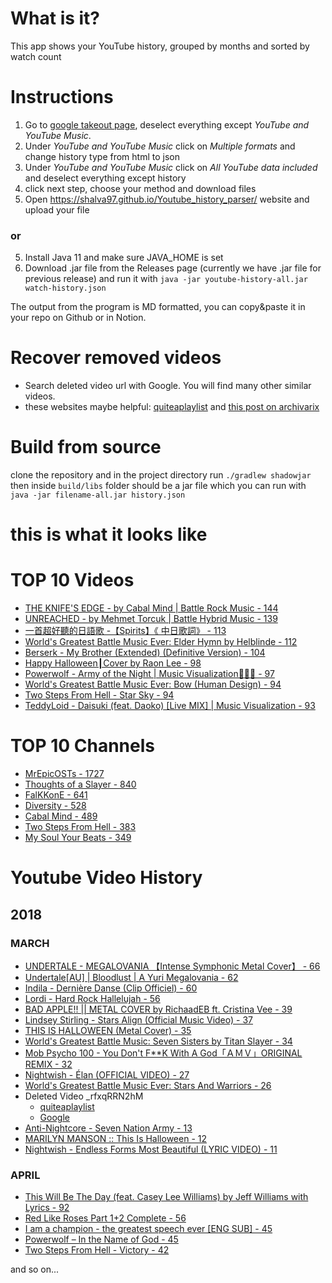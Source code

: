 # What is it?
This app shows your YouTube history, grouped by months and sorted by watch count

# Instructions

1. Go to [google takeout page](https://takeout.google.com/settings/takeout), deselect everything except *YouTube and
   YouTube Music*.
2. Under *YouTube and YouTube Music* click on *Multiple formats* and change history type from html to json
3. Under *YouTube and YouTube Music* click on *All YouTube data included* and deselect everything except history
4. click next step, choose your method and download files
5. Open https://shalva97.github.io/Youtube_history_parser/ website and upload your file

### or

5. Install Java 11 and make sure JAVA_HOME is set
6. Download .jar file from the Releases page (currently we have .jar file for previous release) and run it with `java -jar youtube-history-all.jar watch-history.json`

The output from the program is MD formatted, you can copy&paste it in your repo on Github or in Notion.

# Recover removed videos

- Search deleted video url with Google. You will find many other similar videos.
- these websites maybe helpful: [quiteaplaylist](https://quiteaplaylist.com)
  and [this post on archivarix](https://archivarix.com/en/blog/download-deleted-youtube-videos/)

# Build from source

clone the repository and in the project directory run `./gradlew shadowjar`
then inside `build/libs` folder should be a jar file which you can run
with `java -jar filename-all.jar history.json`

# this is what it looks like

# TOP 10 Videos

- [THE KNIFE'S EDGE - by Cabal Mind | Battle Rock Music - 144](https://www.youtube.com/watch?v=CZf8dkSWYpo)
- [UNREACHED - by Mehmet Torcuk | Battle Hybrid Music - 139](https://www.youtube.com/watch?v=zxo60Y5PEeo)
- [一首超好聽的日語歌 -【Spirits】《 中日歌詞》 - 113](https://www.youtube.com/watch?v=5QhwXoy8CT8)
- [World's Greatest Battle Music Ever: Elder Hymn by Helblinde - 112](https://www.youtube.com/watch?v=QCsThnjLOyI)
- [Berserk - My Brother (Extended) (Definitive Version) - 104](https://www.youtube.com/watch?v=lBdnti4_UUg)
- [Happy Halloween┃Cover by Raon Lee - 98](https://www.youtube.com/watch?v=QbkMuW2gEp4)
- [Powerwolf - Army of the Night | Music Visualization🖤🎶💎 - 97](https://www.youtube.com/watch?v=7q8D1JqAxxQ)
- [World's Greatest Battle Music Ever: Bow (Human Design) - 94](https://www.youtube.com/watch?v=kkcq3tX2nOA)
- [Two Steps From Hell - Star Sky - 94](https://www.youtube.com/watch?v=pICAha0nsb0)
- [TeddyLoid - Daisuki (feat. Daoko) [Live MIX] | Music Visualization - 93](https://www.youtube.com/watch?v=aedJM1Bgy5E)

# TOP 10 Channels

- [MrEpicOSTs - 1727](https://www.youtube.com/channel/UCHACJmUimC9bVxR6_e9GlHQ)
- [Thoughts of a Slayer - 840](https://www.youtube.com/channel/UCisb8Fd5_jzoOiRfLSlHMkQ)
- [FalKKonE - 641](https://www.youtube.com/channel/UChAHYPBvyaQIpjyTSdQhOMQ)
- [Diversity - 528](https://www.youtube.com/channel/UC7tD6Ifrwbiy-BoaAHEinmQ)
- [Cabal Mind - 489](https://www.youtube.com/channel/UC2H-gXCiXWfLdf9Be8pQ6Vg)
- [Two Steps From Hell - 383](https://www.youtube.com/channel/UC3swwxiALG5c0Tvom83tPGg)
- [My Soul Your Beats - 349](https://www.youtube.com/channel/UC3uiVGgkoJM3X3-gb_qEaDQ)

# Youtube Video History

## 2018

### MARCH

- [UNDERTALE - MEGALOVANIA 【Intense Symphonic Metal Cover】 - 66](https://www.youtube.com/watch?v=WJgt6m6njVw)
- [Undertale[AU] | Bloodlust | A Yuri Megalovania - 62](https://www.youtube.com/watch?v=WQ7KACXQjxc)
- [Indila - Dernière Danse (Clip Officiel) - 60](https://www.youtube.com/watch?v=K5KAc5CoCuk)
- [Lordi - Hard Rock Hallelujah - 56](https://www.youtube.com/watch?v=-6Xl9tBWt54)
- [BAD APPLE!! || METAL COVER by RichaadEB ft. Cristina Vee - 39](https://www.youtube.com/watch?v=9Xz4NV0zsbY)
- [Lindsey Stirling - Stars Align (Official Music Video) - 37](https://www.youtube.com/watch?v=55_bV4ORRFM)
- [THIS IS HALLOWEEN (Metal Cover) - 35](https://www.youtube.com/watch?v=w7gadauy4sk)
- [World's Greatest Battle Music: Seven Sisters by Titan Slayer - 34](https://www.youtube.com/watch?v=TSShvQiRblw)
- [Mob Psycho 100 - You Don't F**K With A God「ＡＭＶ」ORIGINAL REMIX - 32](https://www.youtube.com/watch?v=vTAutb-scn0)
- [Nightwish - Élan (OFFICIAL VIDEO) - 27](https://www.youtube.com/watch?v=zPonioDYnoY)
- [World's Greatest Battle Music Ever: Stars And Warriors - 26](https://www.youtube.com/watch?v=SwOcZ3_MLd0)
- Deleted Video _rfxqRRN2hM
  - [quiteaplaylist](https://quiteaplaylist.com/search?url=https://www.youtube.com/watch?v=_rfxqRRN2hM)
  - [Google](https://www.google.com/search?q=https://www.youtube.com/watch?v=_rfxqRRN2hM)
- [Anti-Nightcore - Seven Nation Army - 13](https://www.youtube.com/watch?v=PM7iibrcLEQ)
- [MARILYN MANSON :: This Is Halloween - 12](https://www.youtube.com/watch?v=jU6iP0WLsU8)
- [Nightwish - Endless Forms Most Beautiful (LYRIC VIDEO) - 11](https://www.youtube.com/watch?v=VUb1p8fm7Ag)

### APRIL

- [This Will Be The Day (feat. Casey Lee Williams) by Jeff Williams with Lyrics - 92](https://www.youtube.com/watch?v=Wwohhs3LvRQ)
- [Red Like Roses Part 1+2 Complete - 56](https://www.youtube.com/watch?v=1iSTJYIXYao)
- [I am a champion - the greatest speech ever [ENG SUB] - 45](https://www.youtube.com/watch?v=yX39J_YyKbs)
- [Powerwolf – In the Name of God - 45](https://www.youtube.com/watch?v=mobtxEJHhY4)
- [Two Steps From Hell - Victory - 42](https://www.youtube.com/watch?v=hKRUPYrAQoE)

and so on...